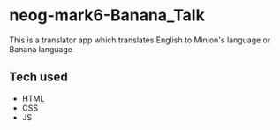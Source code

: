 # neog-mark6-Banana_Talk

This is a translator app which translates English to Minion's language or Banana language

## Tech used

- HTML
- CSS
- JS
